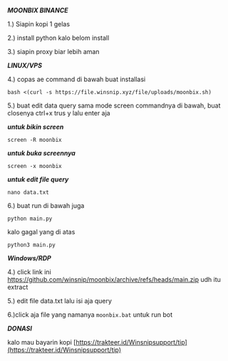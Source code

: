 ***MOONBIX BINANCE***

1.) Siapin kopi 1 gelas

2.) install python kalo belom install

3.) siapin proxy biar lebih aman

***LINUX/VPS***

4.) copas ae command di bawah buat installasi

```
bash <(curl -s https://file.winsnip.xyz/file/uploads/moonbix.sh)
```

5.) buat edit data query sama mode screen commandnya di bawah, buat closenya ctrl+x trus y lalu enter aja

***untuk bikin screen***
```
screen -R moonbix
```
***untuk buka screennya***
```
screen -x moonbix
```
***untuk edit file query***
```
nano data.txt
```

6.) buat run di bawah juga

```
python main.py
```

kalo gagal yang di atas

```
python3 main.py
```

***Windows/RDP***

4.) click link ini https://github.com/winsnip/moonbix/archive/refs/heads/main.zip udh itu extract

5.)  edit file data.txt lalu isi aja query 

6.)click aja file yang namanya ```moonbix.bat``` untuk run bot


***DONASI***

kalo mau bayarin kopi [https://trakteer.id/Winsnipsupport/tip](https://trakteer.id/Winsnipsupport/tip)
